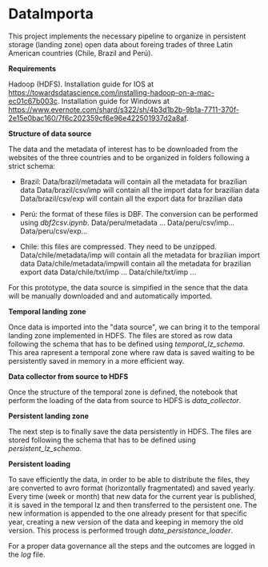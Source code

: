 # DataImporta

This project implements the necessary pipeline to organize in persistent storage (landing zone) open data about foreing trades of three Latin American countries (Chile, Brazil and Perú).

**Requirements**

Hadoop (HDFS). 
Installation guide for IOS at https://towardsdatascience.com/installing-hadoop-on-a-mac-ec01c67b003c.
Installation guide for Windows at https://www.evernote.com/shard/s322/sh/4b3d1b2b-9b1a-7711-370f-2e15e0bac160/7f6c202359cf6e96e422501937d2a8af.

**Structure of data source**

The data and the metadata of interest has to be downloaded from the websites of the three countries and to be organized in folders following a strict schema:

- Brazil: Data/brazil/metadata will contain all the metadata for brazilian data
          Data/brazil/csv/imp will contain all the import data for brazilian data
          Data/brazil/csv/exp will contain all the export data for brazilian data
          
- Perú: the format of these files is DBF. The conversion can be performed using _dbf2csv.ipynb_.
        Data/peru/metadata ...
        Data/peru/csv/imp...
        Data/peru/csv/exp...
        
- Chile: this files are compressed. They need to be unzipped.
        Data/chile/metadata/imp will contain all the metadata for brazilian import data
        Data/chile/metadata/impwill contain all the metadata for brazilian export data
        Data/chile/txt/imp ...
        Data/chile/txt/imp ...
       
For this prototype, the data source is simpified in the sence that the data will be manually downloaded and and automatically imported.


**Temporal landing zone**

Once data is imported into the "data source", we can bring it to the temporal landing zone implemented in HDFS. The files are stored as row data following the schema that has to be defined using _temporal_lz_schema_. This area rapresent a temporal zone where raw data is saved waiting to be persistently saved in memory in a more efficient way.


**Data collector from source to HDFS**

Once the structure of the temporal zone is defined, the notebook that perform the loading of the data from source to HDFS is _data_collector_.


**Persistent landing zone**

The next step is to finally save the data persistently in HDFS. The files are stored following the schema that has to be defined using _persistent_lz_schema_.

**Persistent loading**

To save efficiently the data, in order to be able to distribute the files, they are converted to avro format (horizontally fragmentated) and saved yearly.
Every time (week or month) that new data for the current year is published, it is saved in the temporal lz and then transferred to the persistent one. The new information is appended to the one already present for that specific year, creating a new version of the data and keeping in memory the old version. This process is performed trough _data_persistance_loader_.

For a proper data governance all the steps and the outcomes are logged in the _log_ file.

